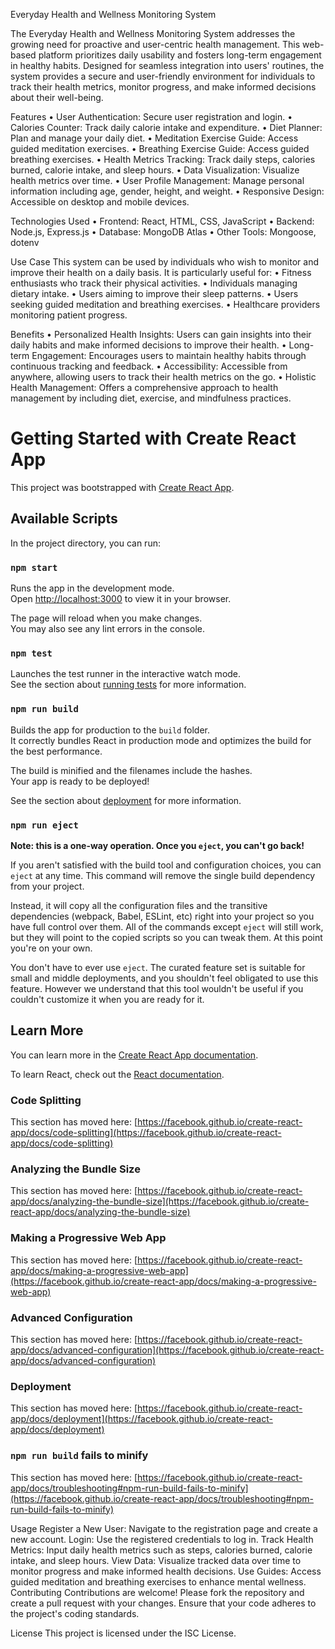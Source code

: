 Everyday Health and Wellness Monitoring System

The Everyday Health and Wellness Monitoring System addresses the growing need for proactive and user-centric health management. This web-based platform prioritizes daily usability and fosters long-term engagement in healthy habits. Designed for seamless integration into users' routines, the system provides a secure and user-friendly environment for individuals to track their health metrics, monitor progress, and make informed decisions about their well-being.

Features
• User Authentication: Secure user registration and login.
• Calories Counter: Track daily calorie intake and expenditure.
• Diet Planner: Plan and manage your daily diet.
• Meditation Exercise Guide: Access guided meditation exercises.
• Breathing Exercise Guide: Access guided breathing exercises.
• Health Metrics Tracking: Track daily steps, calories burned, calorie intake, and sleep hours.
• Data Visualization: Visualize health metrics over time.
• User Profile Management: Manage personal information including age, gender, height, and weight.
• Responsive Design: Accessible on desktop and mobile devices.

Technologies Used
• Frontend: React, HTML, CSS, JavaScript
• Backend: Node.js, Express.js
• Database: MongoDB Atlas
• Other Tools: Mongoose, dotenv

Use Case
This system can be used by individuals who wish to monitor and improve their health on a daily basis. It is particularly useful for:
• Fitness enthusiasts who track their physical activities.
• Individuals managing dietary intake.
• Users aiming to improve their sleep patterns.
• Users seeking guided meditation and breathing exercises.
• Healthcare providers monitoring patient progress.

Benefits
• Personalized Health Insights: Users can gain insights into their daily habits and make informed decisions to improve their health.
• Long-term Engagement: Encourages users to maintain healthy habits through continuous tracking and feedback.
• Accessibility: Accessible from anywhere, allowing users to track their health metrics on the go.
• Holistic Health Management: Offers a comprehensive approach to health management by including diet, exercise, and mindfulness practices.

# Getting Started with Create React App

This project was bootstrapped with [Create React App](https://github.com/facebook/create-react-app).

## Available Scripts

In the project directory, you can run:

### `npm start`

Runs the app in the development mode.\
Open [http://localhost:3000](http://localhost:3000) to view it in your browser.

The page will reload when you make changes.\
You may also see any lint errors in the console.

### `npm test`

Launches the test runner in the interactive watch mode.\
See the section about [running tests](https://facebook.github.io/create-react-app/docs/running-tests) for more information.

### `npm run build`

Builds the app for production to the `build` folder.\
It correctly bundles React in production mode and optimizes the build for the best performance.

The build is minified and the filenames include the hashes.\
Your app is ready to be deployed!

See the section about [deployment](https://facebook.github.io/create-react-app/docs/deployment) for more information.

### `npm run eject`

**Note: this is a one-way operation. Once you `eject`, you can't go back!**

If you aren't satisfied with the build tool and configuration choices, you can `eject` at any time. This command will remove the single build dependency from your project.

Instead, it will copy all the configuration files and the transitive dependencies (webpack, Babel, ESLint, etc) right into your project so you have full control over them. All of the commands except `eject` will still work, but they will point to the copied scripts so you can tweak them. At this point you're on your own.

You don't have to ever use `eject`. The curated feature set is suitable for small and middle deployments, and you shouldn't feel obligated to use this feature. However we understand that this tool wouldn't be useful if you couldn't customize it when you are ready for it.

## Learn More

You can learn more in the [Create React App documentation](https://facebook.github.io/create-react-app/docs/getting-started).

To learn React, check out the [React documentation](https://reactjs.org/).

### Code Splitting

This section has moved here: [https://facebook.github.io/create-react-app/docs/code-splitting](https://facebook.github.io/create-react-app/docs/code-splitting)

### Analyzing the Bundle Size

This section has moved here: [https://facebook.github.io/create-react-app/docs/analyzing-the-bundle-size](https://facebook.github.io/create-react-app/docs/analyzing-the-bundle-size)

### Making a Progressive Web App

This section has moved here: [https://facebook.github.io/create-react-app/docs/making-a-progressive-web-app](https://facebook.github.io/create-react-app/docs/making-a-progressive-web-app)

### Advanced Configuration

This section has moved here: [https://facebook.github.io/create-react-app/docs/advanced-configuration](https://facebook.github.io/create-react-app/docs/advanced-configuration)

### Deployment

This section has moved here: [https://facebook.github.io/create-react-app/docs/deployment](https://facebook.github.io/create-react-app/docs/deployment)

### `npm run build` fails to minify

This section has moved here: [https://facebook.github.io/create-react-app/docs/troubleshooting#npm-run-build-fails-to-minify](https://facebook.github.io/create-react-app/docs/troubleshooting#npm-run-build-fails-to-minify)

Usage
Register a New User: Navigate to the registration page and create a new account.
Login: Use the registered credentials to log in.
Track Health Metrics: Input daily health metrics such as steps, calories burned, calorie intake, and sleep hours.
View Data: Visualize tracked data over time to monitor progress and make informed health decisions.
Use Guides: Access guided meditation and breathing exercises to enhance mental wellness.
Contributing
Contributions are welcome! Please fork the repository and create a pull request with your changes. Ensure that your code adheres to the project's coding standards.

License
This project is licensed under the ISC License.